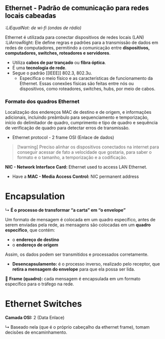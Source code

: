 ## <font color="#000000">Ethernet - Padrão de comunicação para redes locais cabeadas</font>

 *:LiEqualNot: de wi-fi (ondas de rádio)*

Ethernet é utilizada para conectar dispositivos de redes locais (LAN) :LiArrowRight: Ele define regras e padrões para a transmissão de dados em redes de computadores, permitindo a comunicação entre **dispositivos, computadores, switches, roteadores e servidores**.

- Utiliza **cabos de par trançado** ou **fibra óptica**.
- É uma **tecnologia de rede**.
- Segue o padrão [[IEEE]] 802.3, 802.3u.
	- Especifica o meio físico e as características de funcionamento da Ethernet. Essas conexões físicas são feitas entre nós ou dispositivos, como roteadores, switches, hubs, por meio de cabos.

### <font color="#000000">Formato dos quadros Ethernet </font>
Localização dos endereços MAC de destino e de origem, e informações adicionais, incluindo preâmbulo para sequenciamento e temporização, início do delimitador de quadro, cumprimento e tipo de quadro e sequência de verificação de quadro para detectar erros de transmissão.

- Ethernet protocol - 2 frame OSI (Enlace de dados)

>[!warning] Preciso alinhar os dispositivos conectados na internet para conseguir acessar de fato a velocidade que gostaria, para saber o formato e o tamanho, a temporização e a codificação.

**NIC - Network Interface Card:** Ethernet used to access LAN Ethernet.

- Have a **MAC - Media Access Control:** NIC permanent address
# Encapsulation

↳ **É o processo de transformar “a carta” em “o envelope”**

Um formato de mensagem é colocada em um quadro específico, antes de serem enviadas pela rede, as mensagens são colocadas em um **quadro específico**, que contém:

- o **endereço de destino**
- o **endereço de origem**

Assim, os dados podem ser transmitidos e processados corretamente.

- **Desencapsulamento:** é o processo inverso, realizado pelo receptor, que **retira a mensagem do envelope** para que ela possa ser lida.

📌 **Frame (quadro):** cada mensagem é encapsulada em um formato específico para o tráfego na rede.

# Ethernet Switches

**Camada OSI:** 2 (Data Enlace)

↳ Baseado nela (que é o próprio cabeçalho da ethernet frame), tomam decisões de encaminhamento.